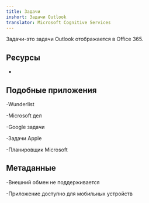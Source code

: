 ```yaml
---
title: Задачи
inshort: Задачи Outlook
translator: Microsoft Cognitive Services
---
```


Задачи-это задачи Outlook отображается в Office 365.

Ресурсы
---------

-   

Подобные приложения
--------------------

-Wunderlist

-Microsoft дел

-Google задачи

-Задачи Apple

-Планировщик Microsoft

Метаданные
--------

-Внешний обмен не поддерживается

-Приложение доступно для мобильных устройств


